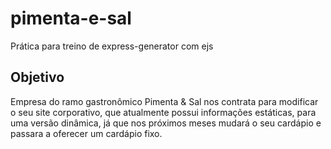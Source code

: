 # pimenta-e-sal
Prática para treino de express-generator com ejs

## Objetivo
Empresa do ramo gastronômico Pimenta & Sal nos contrata para modificar o seu site corporativo, que atualmente possui informações estáticas, para uma versão dinâmica, já que nos próximos meses mudará o seu cardápio e passara a oferecer um cardápio fixo.


